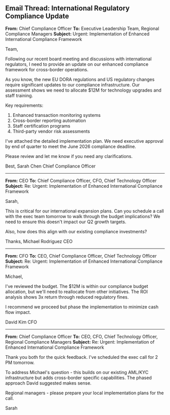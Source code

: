 ## Email Thread: International Regulatory Compliance Update

**From:** Chief Compliance Officer
**To:** Executive Leadership Team, Regional Compliance Managers
**Subject:** Urgent: Implementation of Enhanced International Compliance Framework

Team,

Following our recent board meeting and discussions with international regulators, I need to provide an update on our enhanced compliance framework for cross-border operations.

As you know, the new EU DORA regulations and US regulatory changes require significant updates to our compliance infrastructure. Our assessment shows we need to allocate $12M for technology upgrades and staff training.

Key requirements:
1. Enhanced transaction monitoring systems
2. Cross-border reporting automation
3. Staff certification programs
4. Third-party vendor risk assessments

I've attached the detailed implementation plan. We need executive approval by end of quarter to meet the June 2026 compliance deadline.

Please review and let me know if you need any clarifications.

Best,
Sarah Chen
Chief Compliance Officer

---

**From:** CEO
**To:** Chief Compliance Officer, CFO, Chief Technology Officer
**Subject:** Re: Urgent: Implementation of Enhanced International Compliance Framework

Sarah,

This is critical for our international expansion plans. Can you schedule a call with the exec team tomorrow to walk through the budget implications? We need to ensure this doesn't impact our Q2 growth targets.

Also, how does this align with our existing compliance investments?

Thanks,
Michael Rodriguez
CEO

---

**From:** CFO
**To:** CEO, Chief Compliance Officer, Chief Technology Officer
**Subject:** Re: Urgent: Implementation of Enhanced International Compliance Framework

Michael,

I've reviewed the budget. The $12M is within our compliance budget allocation, but we'll need to reallocate from other initiatives. The ROI analysis shows 3x return through reduced regulatory fines.

I recommend we proceed but phase the implementation to minimize cash flow impact.

David Kim
CFO

---

**From:** Chief Compliance Officer
**To:** CEO, CFO, Chief Technology Officer, Regional Compliance Managers
**Subject:** Re: Urgent: Implementation of Enhanced International Compliance Framework

Thank you both for the quick feedback. I've scheduled the exec call for 2 PM tomorrow.

To address Michael's question - this builds on our existing AML/KYC infrastructure but adds cross-border specific capabilities. The phased approach David suggested makes sense.

Regional managers - please prepare your local implementation plans for the call.

Sarah

